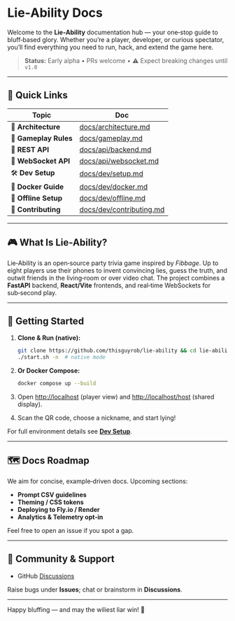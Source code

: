 # Lie‑Ability Docs

Welcome to the **Lie‑Ability** documentation hub — your one‑stop guide to bluff‑based glory. Whether you’re a player, developer, or curious spectator, you’ll find everything you need to run, hack, and extend the game here.

> **Status:** Early alpha • PRs welcome • ⚠️ Expect breaking changes until `v1.0`

---

## 🚀 Quick Links

| Topic                 | Doc                                               |
| --------------------- | ------------------------------------------------- |
| 📐 **Architecture**   | [docs/architecture.md](./architecture.md)         |
| 🎲 **Gameplay Rules** | [docs/gameplay.md](./gameplay.md)                 |
| 🔌 **REST API**       | [docs/api/backend.md](./api/backend.md)           |
| 🔄 **WebSocket API**  | [docs/api/websocket.md](./api/websocket.md)       |
| 🛠️ **Dev Setup**     | [docs/dev/setup.md](./dev/setup.md)               |
| 🐳 **Docker Guide**   | [docs/dev/docker.md](./dev/docker.md)             |
| 📴 **Offline Setup**  | [docs/dev/offline.md](./dev/offline.md)           |
| 🤝 **Contributing**   | [docs/dev/contributing.md](./dev/contributing.md) |

---

## 🎮 What Is Lie‑Ability?

Lie‑Ability is an open‑source party trivia game inspired by *Fibbage*. Up to eight players use their phones to invent convincing lies, guess the truth, and outwit friends in the living‑room or over video chat. The project combines a **FastAPI** backend, **React/Vite** frontends, and real‑time WebSockets for sub‑second play.

---

## 🏁 Getting Started

1. **Clone & Run (native):**

   ```bash
   git clone https://github.com/thisguyrob/lie-ability && cd lie-ability
   ./start.sh -n  # native mode
   ```
2. **Or Docker Compose:**

   ```bash
   docker compose up --build
   ```
3. Open [http://localhost](http://localhost) (player view) and [http://localhost/host](http://localhost/host) (shared display).
4. Scan the QR code, choose a nickname, and start lying!

For full environment details see **[Dev Setup](./dev/setup.md)**.

---

## 🗺️ Docs Roadmap

We aim for concise, example‑driven docs. Upcoming sections:

* **Prompt CSV guidelines**
* **Theming / CSS tokens**
* **Deploying to Fly.io / Render**
* **Analytics & Telemetry opt‑in**

Feel free to open an issue if you spot a gap.

---

## 👥 Community & Support

* GitHub [Discussions](https://github.com/thisguyrob/lie-ability/discussions)

Raise bugs under **Issues**; chat or brainstorm in **Discussions**.

---

Happy bluffing — and may the wiliest liar win! 🎉
